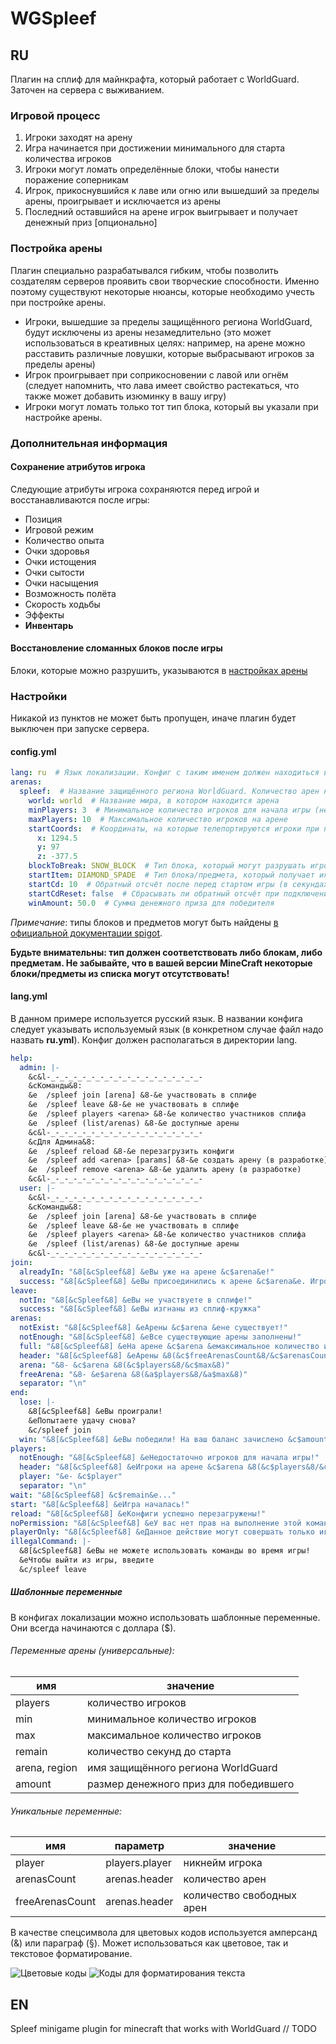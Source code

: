 # WGSpleef
## RU
Плагин на сплиф для майнкрафта, который работает с WorldGuard. Заточен на сервера с выживанием.
### Игровой процесс
1. Игроки заходят на арену
2. Игра начинается при достижении минимального для старта количества игроков
3. Игроки могут ломать определённые блоки, чтобы нанести поражение соперникам
4. Игрок, прикоснувшийся к лаве или огню или вышедший за пределы арены, проигрывает и исключается из арены
5. Последний оставшийся на арене игрок выигрывает и получает денежный приз [опционально]
### Постройка арены
Плагин специально разрабатывался гибким, чтобы позволить создателям серверов проявить свои творческие способности. Именно поэтому существуют некоторые нюансы, которые необходимо учесть при постройке арены.
- Игроки, вышедшие за пределы защищённого региона WorldGuard, будут исключены из арены незамедлительно (это может использоваться в креативных целях: например, на арене можно расставить различные ловушки, которые выбрасывают игроков за пределы арены)
- Игрок проигрывает при соприкосновении с лавой или огнём (следует напомнить, что лава имеет свойство растекаться, что также может добавить изюминку в вашу игру)
- Игроки могут ломать только тот тип блока, который вы указали при настройке арены. 
### Дополнительная информация
#### Сохранение атрибутов игрока
Следующие атрибуты игрока сохраняются перед игрой и восстанавливаются после игры:
- Позиция
- Игровой режим
- Количество опыта
- Очки здоровья
- Очки истощения
- Очки сытости
- Очки насыщения
- Возможность полёта
- Скорость ходьбы
- Эффекты
- **Инвентарь**
#### Восстановление сломанных блоков после игры
Блоки, которые можно разрушить, указываются в [настройках арены](#configyml)
### Настройки
Никакой из пунктов не может быть пропущен, иначе плагин будет выключен при запуске сервера.
#### config.yml
```yaml
lang: ru  # Язык локализации. Конфиг с таким именем должен находиться в директории lang
arenas:
  spleef:  # Название защищённого региона WorldGuard. Количество арен не ограничено
    world: world  # Название мира, в котором находится арена
    minPlayers: 3  # Минимальное количество игроков для начала игры (не менее 2)
    maxPlayers: 10  # Максимальное количество игроков на арене
    startCoords:  # Координаты, на которые телепортируются игроки при перемещении на арену
      x: 1294.5
      y: 97
      z: -377.5
    blockToBreak: SNOW_BLOCK  # Тип блока, который могут разрушать игроки
    startItem: DIAMOND_SPADE  # Тип блока/предмета, который получает игрок при перемещении на арену
    startCd: 10  # Обратный отсчёт после перед стартом игры (в секундах)
    startCdReset: false  # Сбрасывать ли обратный отсчёт при подключении новых игроков
    winAmount: 50.0  # Сумма денежного приза для победителя
```
*Примечание*: типы блоков и предметов могут быть найдены [в официальной документации spigot](https://hub.spigotmc.org/javadocs/spigot/org/bukkit/Material.html).

**Будьте внимательны: тип должен соответствовать либо блокам, либо предметам. Не забывайте, что в вашей версии MineCraft некоторые блоки/предметы из списка могут отсутствовать!**
#### lang.yml
В данном примере используется русский язык. В названии конфига следует указывать используемый язык (в конкретном случае файл надо назвать **ru.yml**). Конфиг должен располагаться в директории lang.
```yaml
help:
  admin: |-
    &c&l-_-_-_-_-_-_-_-_-_-_-_-_-_-_-_-_-_-
    &cКоманды&8:
    &e  /spleef join [arena] &8-&e участвовать в сплифе
    &e  /spleef leave &8-&e не участвовать в сплифе
    &e  /spleef players <arena> &8-&e количество участников сплифа
    &e  /spleef (list/arenas) &8-&e доступные арены
    &c&l-_-_-_-_-_-_-_-_-_-_-_-_-_-_-_-_-_-
    &cДля Админа&8:
    &e  /spleef reload &8-&e перезагрузить конфиги
    &e  /spleef add <arena> [params] &8-&e создать арену (в разработке)
    &e  /spleef remove <arena> &8-&e удалить арену (в разработке)
    &c&l-_-_-_-_-_-_-_-_-_-_-_-_-_-_-_-_-_-
  user: |-
    &c&l-_-_-_-_-_-_-_-_-_-_-_-_-_-_-_-_-_-
    &cКоманды&8:
    &e  /spleef join [arena] &8-&e участвовать в сплифе
    &e  /spleef leave &8-&e не участвовать в сплифе
    &e  /spleef players <arena> &8-&e количество участников сплифа
    &e  /spleef (list/arenas) &8-&e доступные арены
    &c&l-_-_-_-_-_-_-_-_-_-_-_-_-_-_-_-_-_-
join:
  alreadyIn: "&8[&cSpleef&8] &eВы уже на арене &c$arena&e!"
  success: "&8[&cSpleef&8] &eВы присоединились к арене &c$arena&e. Игроков&8: &c$players&8/&c$max"
leave:
  notIn: "&8[&cSpleef&8] &eВы не участвуете в сплифе!"
  success: "&8[&cSpleef&8] &eВы изгнаны из сплиф-кружка"
arenas:
  notExist: "&8[&cSpleef&8] &eАрены &c$arena &eне существует!"
  notEnough: "&8[&cSpleef&8] &eВсе существующие арены заполнены!"
  full: "&8[&cSpleef&8] &eНа арене &c$arena &eмаксимальное количество игроков &8(&cplayers/&cmax&8)"
  header: "&8[&cSpleef&8] &eАрены &8(&c$freeArenasCount&8/&c$arenasCount&8):\n"
  arena: "&8- &c$arena &8(&c$players&8/&c$max&8)"
  freeArena: "&8- &e$arena &8(&a$players&8/&a$max&8)"
  separator: "\n"
end:
  lose: |-
    &8[&cSpleef&8] &eВы проиграли!
    &eПопытаете удачу снова?
    &c/spleef join
  win: "&8[&cSpleef&8] &eВы победили! На ваш баланс зачислено &c$amount$"
players:
  notEnough: "&8[&cSpleef&8] &eНедостаточно игроков для начала игры!"
  header: "&8[&cSpleef&8] &eИгроки на арене &c$arena &8(&c$players&8/&c$max&8):\n"
  player: "&e- &c$player"
  separator: "\n"
wait: "&8[&cSpleef&8] &c$remain&e..."
start: "&8[&cSpleef&8] &eИгра началась!"
reload: "&8[&cSpleef&8] &eКонфиги успешно перезагружены!"
noPermission: "&8[&cSpleef&8] &eУ вас нет прав на выполнение этой команды!"
playerOnly: "&8[&cSpleef&8] &eДанное действие могут совершать только игроки!"
illegalCommand: |-
  &8[&cSpleef&8] &eВы не можете использовать команды во время игры!
  &eЧтобы выйти из игры, введите
  &c/spleef leave
```
##### Шаблонные переменные
В конфигах локализации можно использовать шаблонные переменные. Они всегда начинаются с доллара ($).

###### Переменные арены (универсальные):

имя           | значение
---           | ---
players       | количество игроков
min           | минимальное количество игроков
max           | максимальное количество игроков
remain        | количество секунд до старта
arena, region | имя защищённого региона WorldGuard
amount        | размер денежного приз для победившего

###### Уникальные переменные:
имя             | параметр       | значение
---             | ---            | ---
player          | players.player | никнейм игрока
arenasCount     | arenas.header  | количество арен
freeArenasCount | arenas.header  | количество свободных арен

В качестве спецсимвола для цветовых кодов используется амперсанд (&) или параграф (§). Может использоваться как цветовое, так и текстовое форматирование.

![Цветовые коды](/images/colorCodes.png)
![Коды для форматирования текста](/images/formatCodes.png)
## EN
Spleef minigame plugin for minecraft that works with WorldGuard  // TODO
